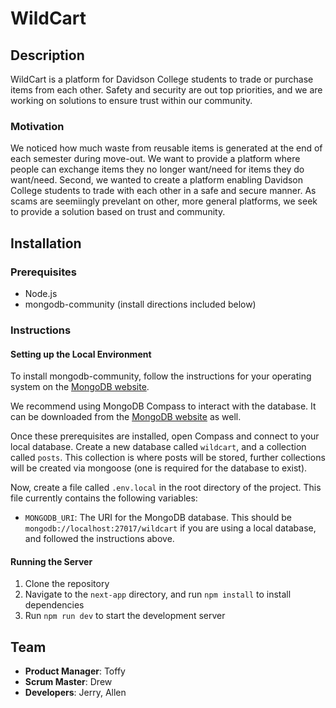 # WildCart

## Description

WildCart is a platform for Davidson College students to trade or purchase items from each other. Safety and security are out top priorities, and we are working on solutions to ensure trust within our community.

### Motivation

We noticed how much waste from reusable items is generated at the end of each semester during move-out. We want to provide a platform where people can exchange items they no longer want/need for items they do want/need. Second, we wanted to create a platform enabling Davidson College students to trade with each other in a safe and secure manner. As scams are seemiingly prevelant on other, more general platforms, we seek to provide a solution based on trust and community.

## Installation

### Prerequisites

- Node.js
- mongodb-community (install directions included below)

### Instructions

#### Setting up the Local Environment

To install mongodb-community, follow the instructions for your operating system on the [MongoDB website](https://www.mongodb.com/docs/manual/administration/install-community/).

We recommend using MongoDB Compass to interact with the database. It can be downloaded from the [MongoDB website](https://www.mongodb.com/products/tools/compass) as well.

Once these prerequisites are installed, open Compass and connect to your local database. Create a new database called `wildcart`, and a collection called `posts`. This collection is where posts will be stored, further collections will be
created via mongoose (one is required for the database to exist).

Now, create a file called `.env.local` in the root directory of the project. This file currently contains the following variables:

- `MONGODB_URI`: The URI for the MongoDB database. This should be `mongodb://localhost:27017/wildcart` if you are using a local database, and followed the instructions above.

#### Running the Server

1. Clone the repository
2. Navigate to the `next-app` directory, and run `npm install` to install dependencies
3. Run `npm run dev` to start the development server

## Team

- **Product Manager**: Toffy
- **Scrum Master**: Drew
- **Developers**: Jerry, Allen
